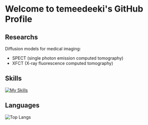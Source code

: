 # Welcome to temeedeeki's GitHub Profile

## Researchs

Diffusion models for medical imaging:

- SPECT (single photon emission computed tomography)
- XFCT (X-ray fluorescence computed tomography)

## Skills

[![My Skills](https://skillicons.dev/icons?i=c,cpp,py,pytorch,bash,latex,linux,ubuntu&perline=8)](https://skillicons.dev)

## Languages

![Top Langs](https://github-readme-stats.vercel.app/api/top-langs/?username=temeedeeki&layout=compact)
